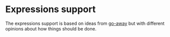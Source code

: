 # Expressions support

The expressions support is based on ideas from [go-away](https://git.gammaspectra.live/git/go-away) but with different opinions about how things should be done.
